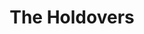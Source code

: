---
title: "The Holdovers"
year: 2023
rating: 3.5
stars: "★★★½"
rewatched: false
permalink: "the-holdovers"
watched_on: 2023-12-11
---